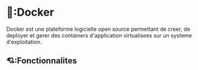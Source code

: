 # 🐳:Docker 

Docker est une plateforme logicielle open source permettant de creer, de deployer et gerer des containers d'application virtualisees  sur un systeme d'exploitation.

## 💘:Fonctionnalites 


